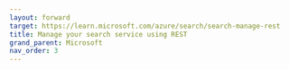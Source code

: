 ```yaml
---
layout: forward
target: https://learn.microsoft.com/azure/search/search-manage-rest
title: Manage your search service using REST
grand_parent: Microsoft
nav_order: 3
---
```

